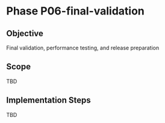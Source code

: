 # Phase P06-final-validation

## Objective
Final validation, performance testing, and release preparation

## Scope
TBD

## Implementation Steps
TBD
